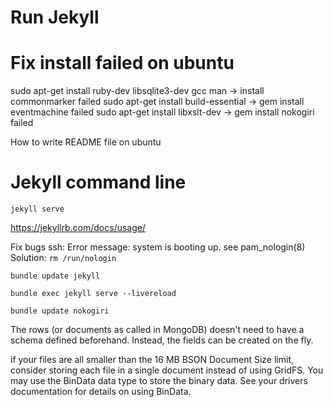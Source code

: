 # Run Jekyll

# Fix install failed on ubuntu

sudo apt-get install ruby-dev libsqlite3-dev gcc man -> install commonmarker failed
sudo apt-get install build-essential -> gem install eventmachine failed
sudo apt-get install libxslt-dev -> gem install nokogiri failed

How to write README file on ubuntu

# Jekyll command line

`jekyll serve`

https://jekyllrb.com/docs/usage/

Fix bugs ssh:
Error message:
system is booting up. see pam_nologin(8)
Solution:
`rm /run/nologin`

```
bundle update jekyll

bundle exec jekyll serve --livereload

bundle update nokogiri
```

The rows (or documents as called in MongoDB) doesn't need to have a schema defined beforehand. Instead, the fields can be created on the fly.

if your files are all smaller than the 16 MB BSON Document Size limit, consider storing each file in a single document instead of using GridFS. You may use the BinData data type to store the binary data. See your drivers documentation for details on using BinData.
